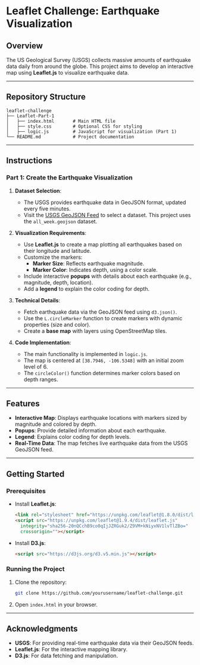# Leaflet Challenge: Earthquake Visualization

## Overview
The US Geological Survey (USGS) collects massive amounts of earthquake data daily from around the globe. This project aims to develop an interactive map using **Leaflet.js** to visualize earthquake data.

---

## Repository Structure

```plaintext
leaflet-challenge
├── Leaflet-Part-1
│   ├── index.html       # Main HTML file
│   ├── style.css        # Optional CSS for styling
│   ├── logic.js         # JavaScript for visualization (Part 1)
└── README.md            # Project documentation
```

---

## Instructions

### Part 1: Create the Earthquake Visualization

1. **Dataset Selection**:
   - The USGS provides earthquake data in GeoJSON format, updated every five minutes.
   - Visit the [USGS GeoJSON Feed](https://earthquake.usgs.gov/earthquakes/feed/v1.0/geojson.php) to select a dataset. This project uses the `all_week.geojson` dataset.

2. **Visualization Requirements**:
   - Use **Leaflet.js** to create a map plotting all earthquakes based on their longitude and latitude.
   - Customize the markers:
     - **Marker Size**: Reflects earthquake magnitude.
     - **Marker Color**: Indicates depth, using a color scale.
   - Include interactive **popups** with details about each earthquake (e.g., magnitude, depth, location).
   - Add a **legend** to explain the color coding for depth.

3. **Technical Details**:
   - Fetch earthquake data via the GeoJSON feed using `d3.json()`.
   - Use the `L.circleMarker` function to create markers with dynamic properties (size and color).
   - Create a **base map** with layers using OpenStreetMap tiles.

4. **Code Implementation**:
   - The main functionality is implemented in `logic.js`.
   - The map is centered at `[38.7946, -106.5348]` with an initial zoom level of 6.
   - The `circleColor()` function determines marker colors based on depth ranges.

---

## Features

- **Interactive Map**: Displays earthquake locations with markers sized by magnitude and colored by depth.
- **Popups**: Provide detailed information about each earthquake.
- **Legend**: Explains color coding for depth levels.
- **Real-Time Data**: The map fetches live earthquake data from the USGS GeoJSON feed.

---

## Getting Started

### Prerequisites

- Install **Leaflet.js**:
  ```html
  <link rel="stylesheet" href="https://unpkg.com/leaflet@1.8.0/dist/leaflet.css" />
  <script src="https://unpkg.com/leaflet@1.9.4/dist/leaflet.js"
    integrity="sha256-20nQCchB9co0qIjJZRGuk2/Z9VM+kNiyxNV1lvTlZBo="
    crossorigin=""></script>
  ```
- Install **D3.js**:
  ```html
  <script src="https://d3js.org/d3.v5.min.js"></script>
  ```

### Running the Project

1. Clone the repository:
   ```bash
   git clone https://github.com/yourusername/leaflet-challenge.git
   ```
2. Open `index.html` in your browser.

---

## Acknowledgments

- **USGS**: For providing real-time earthquake data via their GeoJSON feeds.
- **Leaflet.js**: For the interactive mapping library.
- **D3.js**: For data fetching and manipulation.
